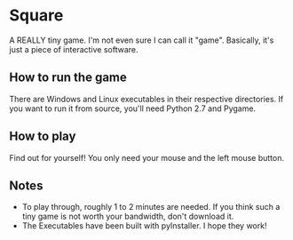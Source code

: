 Square
======

A REALLY tiny game. I'm not even sure I can call it "game". Basically, it's just a piece of interactive software.

How to run the game
-------------------

There are Windows and Linux executables in their respective directories. If you want to run it from source, you'll need Python 2.7 and Pygame.

How to play
-----------

Find out for yourself! You only need your mouse and the left mouse button.

Notes
-----

* To play through, roughly 1 to 2 minutes are needed. If you think such a tiny game is not worth your bandwidth, don't download it.
* The Executables have been built with pyInstaller. I hope they work!
